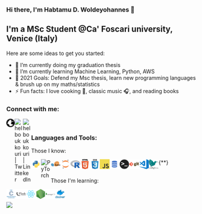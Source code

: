 ### Hi there, I'm Habtamu D. Woldeyohannes 👋

## I'm a MSc Student @Ca' Foscari university, Venice (Italy)

Here are some ideas to get you started:

- 🔭 I’m currently doing my graduation thesis
- 🌱 I’m currently learning Machine Learning, Python, AWS
- 🤔 2021 Goals: Defend my Msc thesis, learn new programming languages & brush up on my maths/statistics
- ⚡ Fun facts: I love cooking 🍜, classic music 🎧, and reading books

### Connect with me:

[<img align="left" alt="https://habtamu.github.io/blog/" width="22px" src="https://raw.githubusercontent.com/iconic/open-iconic/master/svg/globe.svg" />][website]
[<img align="left" alt="helboukkouri | Twitter" width="22px" src="https://cdn.jsdelivr.net/npm/simple-icons@v3/icons/twitter.svg" />][twitter]
[<img align="left" alt="helboukkouri | LinkedIn" width="22px" src="https://cdn.jsdelivr.net/npm/simple-icons@v3/icons/linkedin.svg" />][linkedin]


<br />

### Languages and Tools:

Those I know:

<img align="left" alt="Python" width="26px" src="https://raw.githubusercontent.com/github/explore/80688e429a7d4ef2fca1e82350fe8e3517d3494d/topics/python/python.png" />
{*<img align="left" alt="PyTorch" width="26px" src="https://raw.githubusercontent.com/pytorch/pytorch/b85568a54a9c60986235ad1e0cc5dffc71b9d5b1/docs/source/_static/img/pytorch-logo-flame.svg" />*}
<img align="left" alt="Scikit-Learn" width="26px" src="https://raw.githubusercontent.com/github/explore/80688e429a7d4ef2fca1e82350fe8e3517d3494d/topics/scikit-learn/scikit-learn.png" />
<img align="left" alt="Jupyter Notebook" width="26px" src="https://raw.githubusercontent.com/github/explore/80688e429a7d4ef2fca1e82350fe8e3517d3494d/topics/jupyter-notebook/jupyter-notebook.png" />
<img align="left" alt="R" width="26px" src="https://raw.githubusercontent.com/github/explore/80688e429a7d4ef2fca1e82350fe8e3517d3494d/topics/r/r.png" />
<img align="left" alt="HTML" width="26px" src="https://raw.githubusercontent.com/github/explore/80688e429a7d4ef2fca1e82350fe8e3517d3494d/topics/html/html.png" />
<img align="left" alt="CSS" width="26px" src="https://raw.githubusercontent.com/github/explore/80688e429a7d4ef2fca1e82350fe8e3517d3494d/topics/css/css.png" />
<img align="left" alt="JavaScript" width="26px" src="https://raw.githubusercontent.com/github/explore/80688e429a7d4ef2fca1e82350fe8e3517d3494d/topics/javascript/javascript.png" />
<img align="left" alt="SQL" width="26px" src="https://raw.githubusercontent.com/github/explore/80688e429a7d4ef2fca1e82350fe8e3517d3494d/topics/sql/sql.png" />
<img align="left" alt="Terminal" width="26px" src="https://raw.githubusercontent.com/github/explore/80688e429a7d4ef2fca1e82350fe8e3517d3494d/topics/terminal/terminal.png" />
<img align="left" alt="Git" width="26px" src="https://raw.githubusercontent.com/github/explore/80688e429a7d4ef2fca1e82350fe8e3517d3494d/topics/git/git.png" />
<img align="left" alt="Visual Studio Code" width="26px" src="https://raw.githubusercontent.com/github/explore/80688e429a7d4ef2fca1e82350fe8e3517d3494d/topics/visual-studio-code/visual-studio-code.png" />
<img align="left" alt="LaTeX" width="26px" src="https://raw.githubusercontent.com/github/explore/80688e429a7d4ef2fca1e82350fe8e3517d3494d/topics/latex/latex.png" />

<br />
<br />

Those I'm learning:

<img align="left" alt="C" width="26px" src="https://raw.githubusercontent.com/github/explore/80688e429a7d4ef2fca1e82350fe8e3517d3494d/topics/c/c.png" />
<img align="left" alt="Flask" width="26px" src="https://raw.githubusercontent.com/github/explore/80688e429a7d4ef2fca1e82350fe8e3517d3494d/topics/flask/flask.png" />
<img align="left" alt="React" width="26px" src="https://raw.githubusercontent.com/github/explore/80688e429a7d4ef2fca1e82350fe8e3517d3494d/topics/react/react.png" />
<img align="left" alt="Node" width="26px" src="https://raw.githubusercontent.com/github/explore/80688e429a7d4ef2fca1e82350fe8e3517d3494d/topics/nodejs/nodejs.png" />
<img align="left" alt="MongoDB" width="26px" src="https://raw.githubusercontent.com/github/explore/80688e429a7d4ef2fca1e82350fe8e3517d3494d/topics/mongodb/mongodb.png" />
<img align="left" alt="Docker" width="26px" src="https://raw.githubusercontent.com/github/explore/80688e429a7d4ef2fca1e82350fe8e3517d3494d/topics/docker/docker.png" />

<br />
<br />

<img src="https://github-readme-stats.vercel.app/api?username=habtamu&&show_icons=true&title_color=ffffff&icon_color=bb2acf&text_color=daf7dc&bg_color=151515">

[website]: https://habtamu.github.io/blog/
[twitter]: https://twitter.com/habtamud
[linkedin]: https://www.linkedin.com/in/habtamudesalegn/

